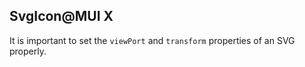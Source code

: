 ## SvgIcon@MUI X

It is important to set the `viewPort` and `transform` properties of an SVG properly.

